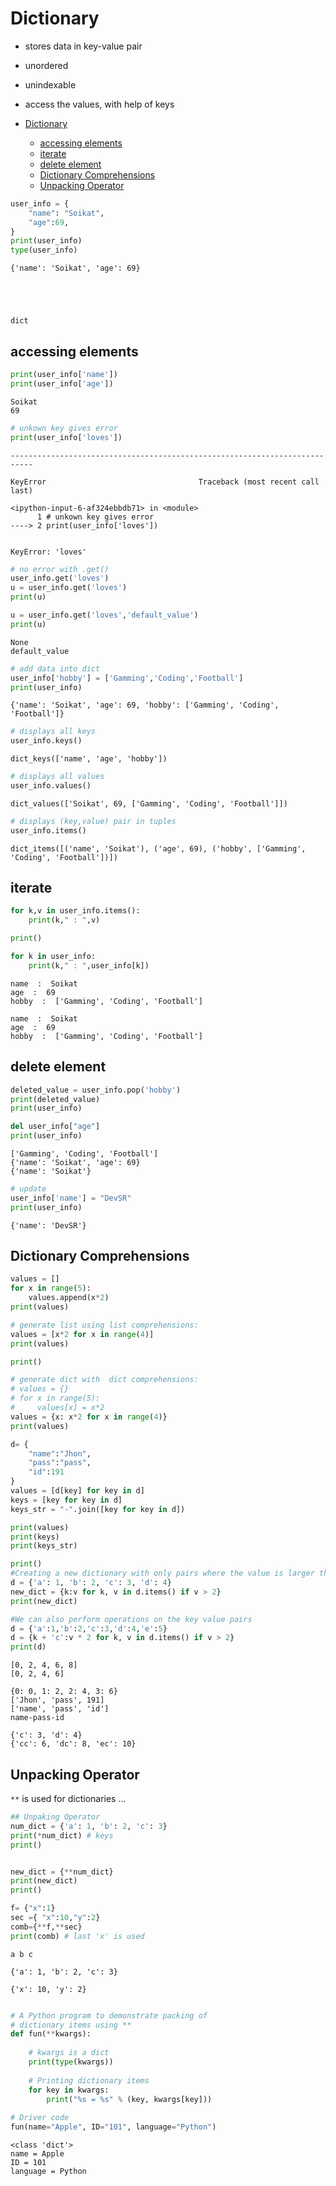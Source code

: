 # Dictionary

- stores data in key-value pair
- unordered 
- unindexable
- access the values, with help of keys

- [Dictionary](#dictionary)
  - [accessing elements](#accessing-elements)
  - [iterate](#iterate)
  - [delete element](#delete-element)
  - [Dictionary Comprehensions](#dictionary-comprehensions)
  - [Unpacking Operator](#unpacking-operator)

```python
user_info = {
    "name": "Soikat",
    "age":69,
}
print(user_info)
type(user_info)
```

    {'name': 'Soikat', 'age': 69}
    




    dict



## accessing elements


```python
print(user_info['name'])
print(user_info['age'])
```

    Soikat
    69
    


```python
# unkown key gives error
print(user_info['loves'])
```


    ---------------------------------------------------------------------------

    KeyError                                  Traceback (most recent call last)

    <ipython-input-6-af324ebbdb71> in <module>
          1 # unkown key gives error
    ----> 2 print(user_info['loves'])
    

    KeyError: 'loves'



```python
# no error with .get()
user_info.get('loves')
u = user_info.get('loves')
print(u)

u = user_info.get('loves','default_value')
print(u)
```

    None
    default_value
    


```python
# add data into dict
user_info['hobby'] = ['Gamming','Coding','Football']
print(user_info) 
```

    {'name': 'Soikat', 'age': 69, 'hobby': ['Gamming', 'Coding', 'Football']}
    


```python
# displays all keys
user_info.keys()
```




    dict_keys(['name', 'age', 'hobby'])




```python
# displays all values
user_info.values()
```




    dict_values(['Soikat', 69, ['Gamming', 'Coding', 'Football']])




```python
# displays (key,value) pair in tuples
user_info.items()
```




    dict_items([('name', 'Soikat'), ('age', 69), ('hobby', ['Gamming', 'Coding', 'Football'])])



## iterate


```python
for k,v in user_info.items():
    print(k," : ",v)

print()

for k in user_info:
    print(k," : ",user_info[k])
```

    name  :  Soikat
    age  :  69
    hobby  :  ['Gamming', 'Coding', 'Football']
    
    name  :  Soikat
    age  :  69
    hobby  :  ['Gamming', 'Coding', 'Football']
    

## delete element


```python
deleted_value = user_info.pop('hobby')
print(deleted_value)
print(user_info)

del user_info["age"]
print(user_info)
```

    ['Gamming', 'Coding', 'Football']
    {'name': 'Soikat', 'age': 69}
    {'name': 'Soikat'}
    


```python
# update
user_info['name'] = "DevSR"
print(user_info)
```

    {'name': 'DevSR'}
    

## Dictionary Comprehensions


```python
values = []
for x in range(5):
    values.append(x*2)
print(values)

# generate list using list comprehensions:
values = [x*2 for x in range(4)]
print(values)

print()

# generate dict with  dict comprehensions:
# values = {}
# for x in range(5):
#     values[x] = x*2
values = {x: x*2 for x in range(4)}
print(values)

d= {
    "name":"Jhon",
    "pass":"pass",
    "id":191
}
values = [d[key] for key in d]
keys = [key for key in d]
keys_str = "-".join([key for key in d]) 

print(values)
print(keys)
print(keys_str)

print()
#Creating a new dictionary with only pairs where the value is larger than 2
d = {'a': 1, 'b': 2, 'c': 3, 'd': 4}
new_dict = {k:v for k, v in d.items() if v > 2}
print(new_dict)

#We can also perform operations on the key value pairs
d = {'a':1,'b':2,'c':3,'d':4,'e':5}
d = {k + 'c':v * 2 for k, v in d.items() if v > 2}
print(d)
```

    [0, 2, 4, 6, 8]
    [0, 2, 4, 6]
    
    {0: 0, 1: 2, 2: 4, 3: 6}
    ['Jhon', 'pass', 191]
    ['name', 'pass', 'id']
    name-pass-id
    
    {'c': 3, 'd': 4}
    {'cc': 6, 'dc': 8, 'ec': 10}
    

## Unpacking Operator

`**` is used for dictionaries ...



```python
## Unpaking Operator
num_dict = {'a': 1, 'b': 2, 'c': 3}
print(*num_dict) # keys
print()


new_dict = {**num_dict}
print(new_dict)
print()

f= {"x":1}
sec ={ "x":10,"y":2}
comb={**f,**sec}
print(comb) # last 'x' is used
```

    a b c
    
    {'a': 1, 'b': 2, 'c': 3}
    
    {'x': 10, 'y': 2}
    


```python

# A Python program to demonstrate packing of
# dictionary items using **
def fun(**kwargs):
 
    # kwargs is a dict
    print(type(kwargs))
 
    # Printing dictionary items
    for key in kwargs:
        print("%s = %s" % (key, kwargs[key]))
 
# Driver code
fun(name="Apple", ID="101", language="Python")
```

    <class 'dict'>
    name = Apple
    ID = 101
    language = Python
    
